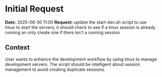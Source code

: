 # Initial Request

**Date:** 2025-06-30 11:00
**Request:** update the start-dev.sh script to use tmux to start the servers, it should check to see if a tmux session is already running an only create one if there isn't a running session

## Context
User wants to enhance the development workflow by using tmux to manage development servers. The script should be intelligent about session management to avoid creating duplicate sessions.